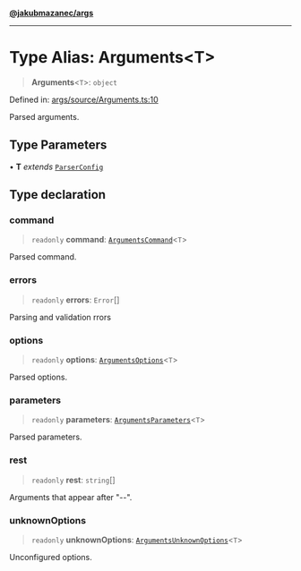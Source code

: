 [**@jakubmazanec/args**](../README.md)

---

# Type Alias: Arguments\<T\>

> **Arguments**\<`T`\>: `object`

Defined in:
[args/source/Arguments.ts:10](https://github.com/jakubmazanec/tools/blob/40ba1fb8bbde716fbe797d7886fffe14521e098a/packages/args/source/Arguments.ts#L10)

Parsed arguments.

## Type Parameters

• **T** _extends_ [`ParserConfig`](ParserConfig.md)

## Type declaration

### command

> `readonly` **command**: [`ArgumentsCommand`](ArgumentsCommand.md)\<`T`\>

Parsed command.

### errors

> `readonly` **errors**: `Error`[]

Parsing and validation rrors

### options

> `readonly` **options**: [`ArgumentsOptions`](ArgumentsOptions.md)\<`T`\>

Parsed options.

### parameters

> `readonly` **parameters**: [`ArgumentsParameters`](ArgumentsParameters.md)\<`T`\>

Parsed parameters.

### rest

> `readonly` **rest**: `string`[]

Arguments that appear after "--".

### unknownOptions

> `readonly` **unknownOptions**: [`ArgumentsUnknownOptions`](ArgumentsUnknownOptions.md)\<`T`\>

Unconfigured options.
